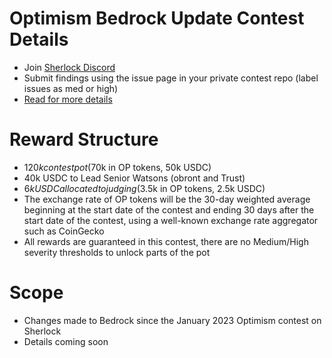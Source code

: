 
# Optimism Bedrock Update Contest Details

- Join [Sherlock Discord](https://discord.gg/MABEWyASkp)
- Submit findings using the issue page in your private contest repo (label issues as med or high)
- [Read for more details](https://docs.sherlock.xyz/audits/watsons)

# Reward Structure

- $120k contest pot ($70k in OP tokens, 50k USDC)
- 40k USDC to Lead Senior Watsons (obront and Trust)
- $6k USDC allocated to judging ($3.5k in OP tokens, 2.5k USDC)
- The exchange rate of OP tokens will be the 30-day weighted average beginning at the start date of the contest
and ending 30 days after the start date of the contest, using a well-known exchange rate aggregator such as CoinGecko
- All rewards are guaranteed in this contest, there are no Medium/High severity thresholds to unlock parts of the pot

# Scope

- Changes made to Bedrock since the January 2023 Optimism contest on Sherlock
- Details coming soon

